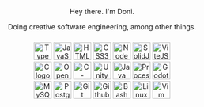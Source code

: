 <div align="center">
  <p>Hey there. I'm Doni.</p>
  <p>Doing creative software engineering, among other things.</p>
</div>

###

<div align="center">
  <div align="center">
    <img src="https://skillicons.dev/icons?i=ts" height="36" width="36" alt="TypeScript logo"  />
    <img src="https://skillicons.dev/icons?i=js" height="36" width="36" alt="JavaScript logo"  />
    <img src="https://skillicons.dev/icons?i=html" height="36" width="36" alt="HTML5 logo"  />
    <img src="https://skillicons.dev/icons?i=css" height="36" width="36" alt="CSS3 logo"  />
    <img src="https://skillicons.dev/icons?i=nodejs" height="36" width="36" alt="NodeJS logo"  />
    <img src="https://skillicons.dev/icons?i=solidjs" height="36" width="36" alt="SolidJS logo"  />
    <img src="https://skillicons.dev/icons?i=vite" height="36" width="36" alt="ViteJS logo"  />
  </div>
  <div align="center">
    <img src="https://cdn.jsdelivr.net/gh/devicons/devicon/icons/c/c-original.svg" width="36" height="36" alt="C logo"  />
    <img src="https://cdn.simpleicons.org/opengl/5586A4" height="36" width="36" alt="OpenGL logo"  />
    <img src="https://cdn.jsdelivr.net/gh/devicons/devicon/icons/csharp/csharp-original.svg" height="36" width="36" alt="C-sharp logo"  />
    <img src="https://skillicons.dev/icons?i=unity" height="36" width="36" alt="Unity logo"  />
    <img src="https://skillicons.dev/icons?i=java" height="36" width="36" alt="Java logo"  />
    <img src="https://skillicons.dev/icons?i=processing" height="36" width="36" alt="Processing logo"  />
    <img src="https://skillicons.dev/icons?i=godot" height="36" width="36" alt="Godot logo"  />
  </div>
  <div align="center">
    <img src="https://skillicons.dev/icons?i=mysql" height="36" width="36" alt="MySQL logo"  />
    <img src="https://skillicons.dev/icons?i=postgres" height="36" width="36" alt="PostgreSQL logo"  />
    <img src="https://skillicons.dev/icons?i=git" height="36" width="36" alt="Git logo"  />
    <img src="https://skillicons.dev/icons?i=github" height="36" width="36" alt="Github logo"  />
    <img src="https://skillicons.dev/icons?i=bash" height="36" width="36" alt="Bash logo"  />
    <img src="https://skillicons.dev/icons?i=linux" height="36" width="36" alt="Linux logo"  />
    <img src="https://skillicons.dev/icons?i=vim" height="36" width="36" alt="Vim logo"  />
  </div>
</div>
